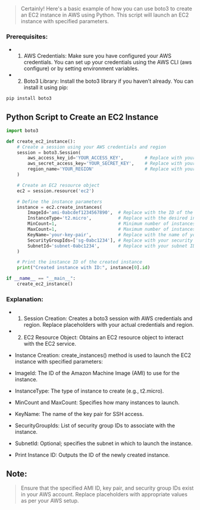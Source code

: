 > Certainly! Here's a basic example of how you can use boto3 to create an EC2 instance in AWS using Python. This script will launch an EC2 instance with specified parameters.
### Prerequisites:
- 1. AWS Credentials: Make sure you have configured your AWS credentials. You can set up your credentials using the AWS CLI (aws configure) or by setting environment variables.
- 2. Boto3 Library: Install the boto3 library if you haven’t already. You can install it using pip:
```bash
pip install boto3
```

## Python Script to Create an EC2 Instance
```python
import boto3

def create_ec2_instance():
    # Create a session using your AWS credentials and region
    session = boto3.Session(
        aws_access_key_id='YOUR_ACCESS_KEY',        # Replace with your AWS access key
        aws_secret_access_key='YOUR_SECRET_KEY',    # Replace with your AWS secret key
        region_name='YOUR_REGION'                   # Replace with your desired AWS region (e.g., 'us-west-2')
    )

    # Create an EC2 resource object
    ec2 = session.resource('ec2')

    # Define the instance parameters
    instance = ec2.create_instances(
        ImageId='ami-0abcdef1234567890',  # Replace with the ID of the AMI you want to use
        InstanceType='t2.micro',          # Replace with the desired instance type
        MinCount=1,                       # Minimum number of instances to launch
        MaxCount=1,                       # Maximum number of instances to launch
        KeyName='your-key-pair',          # Replace with the name of your key pair
        SecurityGroupIds=['sg-0abc1234'], # Replace with your security group ID
        SubnetId='subnet-0abc1234',       # Replace with your subnet ID (optional)
    )

    # Print the instance ID of the created instance
    print("Created instance with ID:", instance[0].id)

if __name__ == "__main__":
    create_ec2_instance()
```
### Explanation:
- 1. Session Creation: Creates a boto3 session with AWS credentials and region. Replace placeholders with your actual credentials and region.

- 2. EC2 Resource Object: Obtains an EC2 resource object to interact with the EC2 service.

- Instance Creation: create_instances() method is used to launch the EC2 instance with specified parameters:
 - ImageId: The ID of the Amazon Machine Image (AMI) to use for the instance.
 - InstanceType: The type of instance to create (e.g., t2.micro).
 - MinCount and MaxCount: Specifies how many instances to launch.
 - KeyName: The name of the key pair for SSH access.
 - SecurityGroupIds: List of security group IDs to associate with the instance.
 - SubnetId: Optional; specifies the subnet in which to launch the instance.
 - Print Instance ID: Outputs the ID of the newly created instance.

## Note:
> Ensure that the specified AMI ID, key pair, and security group IDs exist in your AWS account.
Replace placeholders with appropriate values as per your AWS setup.































